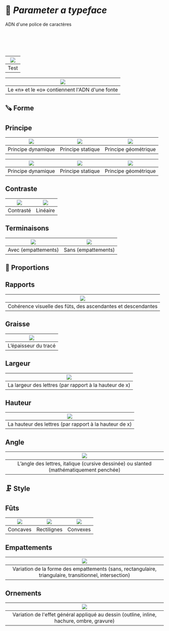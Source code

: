 # 🧬 *Parameter a typeface*
  ADN d'une police de caractères
# &nbsp;

|![](links/Typo_Parameters_01.jpg) |
|:---:|
| Test           |


| ![](links/Typo_Parameters_01.jpg) |
|:---:|
| Le «n» et le «o» contiennent l'ADN d'une fonte           |
## 🪚 Forme

## Principe
| ![](links/Typo_Parameters_02.jpg) | ![](links/Typo_Parameters_03.jpg) | ![](links/Typo_Parameters_04.jpg) |
|:---:|:---:|:---:|
| Principe dynamique           | Principe statique           | Principe géométrique           |

| ![](links/Typo_Parameters_05.jpg) | ![](links/Typo_Parameters_06.jpg) | ![](links/Typo_Parameters_07.jpg) |
|:---:|:---:|:---:|
| Principe dynamique           | Principe statique           | Principe géométrique           |

## Contraste
| ![](links/Typo_Parameters_08.jpg) | ![](links/Typo_Parameters_09.jpg) |
|:---:|:---:|
| Contrasté          | Linéaire           |

## Terminaisons
| ![](links/Typo_Parameters_10.jpg) | ![](links/Typo_Parameters_11.jpg) |
|:---:|:---:|
| Avec (empattements)           | Sans (empattements)             |

## 📐 Proportions

## Rapports
| ![](links/Typo_Parameters_17.jpg) |
|:---:|
| Cohérence visuelle des fûts, des ascendantes et descendantes            |

## Graisse
| ![](links/Typo_Parameters_16.jpg) |
|:---:|
| L’épaisseur du tracé           |

## Largeur
| ![](links/Typo_Parameters_13.jpg) |
|:---:|
| La largeur des lettres (par rapport à la hauteur de x)          |

## Hauteur
| ![](links/Typo_Parameters_14.jpg) |
|:---:|
| La hauteur des lettres (par rapport à la hauteur de x)           |

## Angle
| ![](links/Typo_Parameters_15.jpg) |
|:---:|
| L’angle des lettres, italique (cursive dessinée) ou slanted (mathématiquement penchée)            |

## 🗜️ Style

## Fûts
| ![](links/Typo_Parameters_18.jpg) | ![](links/Typo_Parameters_19.jpg) | ![](links/Typo_Parameters_20.jpg) |
|:---:|:---:|:---:|
| Concaves           | Rectilignes           | Convexes          |

## Empattements
| ![](links/Typo_Parameters_21.jpg) |
|:---:|
| Variation de la forme des empattements (sans, rectangulaire, triangulaire, transitionnel, intersection)            |

## Ornements
| ![](links/Typo_Parameters_22.jpg) |
|:---:|
| Variation de l'effet général appliqué au dessin (outline, inline, hachure, ombre, gravure)            |


